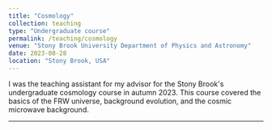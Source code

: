 ```yaml
---
title: "Cosmology"
collection: teaching
type: "Undergraduate course"
permalink: /teaching/cosmology
venue: "Stony Brook University Department of Physics and Astronomy"
date: 2023-08-28
location: "Stony Brook, USA"
---
```


I was the teaching assistant for my advisor for the Stony Brook's undergraduate cosmology course in autumn 2023. This course covered the basics of the FRW universe, background evolution, and the cosmic microwave background.

---
